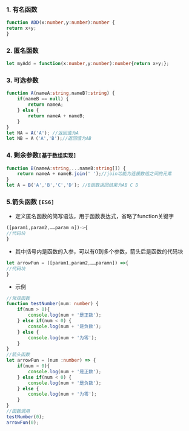 ### 1.    有名函数
```TypeScript
function ADD(x:number,y:number):number {
return x+y;
}
```
### 2. 匿名函数
```TypeScript
let myAdd = function(x:number,y:number):number{return x+y;};
```
### 3.    可选参数
```TypeScript
function A(nameA:string,nameB?:string) {
	if(nameB == null) {
		return nameA;
	} else {
		return nameA + nameB; 
	}
}
let NA = A('A'); //返回值为A
let NB = A（'A','B');//返回值为AB
```
### 4.    剩余参数`[基于数组实现]`
```TypeScript
function B(nameA:string,...nameB:string[]) {
	return nameA + nameB.join(' ');//join功能为连接数组之间的元素
}
let A = B('A','B','C','D'); //B函数返回结果为AB C D
```

### 5.箭头函数 `[ES6]`
- 定义匿名函数的简写语法，用于函数表达式，省略了function关键字
```TypeScript
([param1,param2,……param n])->{
//代码块
}
```
- 其中括号内是函数的入参，可以有0到多个参数，箭头后是函数的代码块
```TypeScript
let arrowFun = ([param1,param2,……paramn]) =>{
//代码块
}
```
- 示例
```TypeScript
//常规函数
function testNumber(num: number) {
	if(num > 0){
		console.log(num + '是正数');
	} else if(num < 0) {
		console.log(num + '是负数');
	} else {
		console.log(num + '为零');
	}
}
//箭头函数
let arrowFun = (num :number) => {
	if(num > 0){
		console.log(num + '是正数');
	} else if(num < 0) {
		console.log(num + '是负数');
	} else {
		console.log(num + '为零');
	}
}
//函数调用
testNumber(0);
arrowFun(0);
```